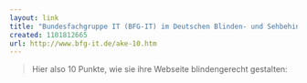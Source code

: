 ```yaml
---
layout: link
title: "Bundesfachgruppe IT (BFG-IT) im Deutschen Blinden- und Sehbehindertenverband e. V.: 10-Punkte-Plan"
created: 1101812665
url: http://www.bfg-it.de/ake-10.htm
---
```

> Hier also 10 Punkte, wie sie ihre Webseite blindengerecht gestalten:
